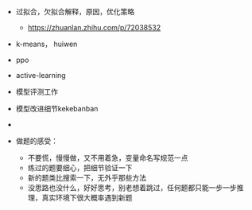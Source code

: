 - 过拟合，欠拟合解释，原因，优化策略
	- https://zhuanlan.zhihu.com/p/72038532
- k-means， huiwen
- ppo
- active-learning
- 模型评测工作
- 模型改进细节kekebanban
- 

- 做题的感受：
	- 不要慌，慢慢做，又不用着急，变量命名写规范一点
	- 练过的题要细心，把细节验证一下
	- 新的题类比搜索一下，无外乎那些方法
	- 没思路也没什么，好好思考，别老想着跳过，任何题都只能一步一步推理，真实环境下很大概率遇到新题



